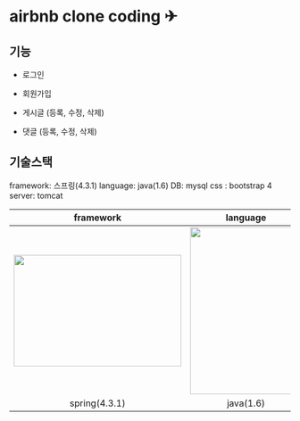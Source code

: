 # airbnb clone coding ✈


## 기능

- 로그인 

- 회원가입

- 게시글 (등록, 수정, 삭제)

- 댓글 (등록, 수정, 삭제)

## 기술스택

framework: 스프링(4.3.1)
language: java(1.6)
DB: mysql
css : bootstrap 4
server: tomcat

|framework|language|DB|server
| :--: | :--: | :--: | :--: |
|<img src="https://upload.wikimedia.org/wikipedia/uk/7/70/Spring_Framework.png" width="300" height="200">|<img src="https://upload.wikimedia.org/wikipedia/en/thumb/3/30/Java_programming_language_logo.svg/1200px-Java_programming_language_logo.svg.png" width="200" height="300">|<img src="https://d1.awsstatic.com/asset-repository/products/amazon-rds/1024px-MySQL.ff87215b43fd7292af172e2a5d9b844217262571.png" width="200" hieght="300">|<img src="https://upload.wikimedia.org/wikipedia/commons/thumb/7/7b/Tomcat-logo.svg/1200px-Tomcat-logo.svg.png" width="300" >|
|spring(4.3.1)|java(1.6)|mysql|tomcat|
